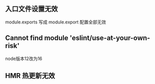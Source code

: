 ## 入口文件设置无效

module.exports  写成 module.export
配置全部无效


## Cannot find module 'eslint/use-at-your-own-risk' 

node版本12改为16

## HMR 热更新无效